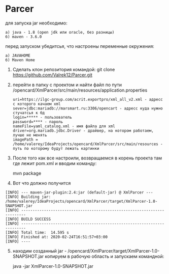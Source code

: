 # Parcer
для запуска jar необходимо:

	а) java - 1.8 (open jdk или oracle, без разницы)
	б) maven - 3.6.0
  
перед запуском убедитсья, что настроены переменные окружения:

	а) JAVAHOME
	б) Maven Home
  
 1) Сделать клон репозитория командой: git clone https://github.com/Valrek12/Parcer.git
 2) перейти в папку с проектом и найти файл по пути /opencard/XmlParcer/src/main/resources/application.properties
	
		uri=https://ilgc-group.com/acrit.exportpro/xml_all_v2.xml - адресс с которого качаем xml
		sever=jdbc:mariadb://marsmart.ru:3306/opencart - адресс куда нужно стучатсья к бд
		login=***** - пользователь
		password=**** - пароль
		nameFile=yaml_catalog.xml - имя файла для xml
		driver=org.mariadb.jdbc.Driver - драйвер, на котором работаем, лучше не менять
		imagePath = /home/valerey/IdeaProjects/opencard/XmlParcer/src/main/resources - путь по которому будут лежать картинки

  3) После того как все настроили, возвращаемся в корень проекта там где лежит pom.xml и вводим команду:
	
	 	mvn package
			
  4) Вот что должно получится
	
	[INFO] --- maven-jar-plugin:2.4:jar (default-jar) @ XmlParcer ---
	[INFO] Building jar: /home/valerey/IdeaProjects/opencard/XmlParcer/target/XmlParcer-1.0-SNAPSHOT.jar
	[INFO] ------------------------------------------------------------------------
	[INFO] BUILD SUCCESS
	[INFO] ------------------------------------------------------------------------
	[INFO] Total time:  14.595 s
	[INFO] Finished at: 2020-02-24T16:51:57+03:00
	[INFO] ----

5) находим созданный jar - /opencard/XmlParcer/target/XmlParcer-1.0-SNAPSHOT.jar
копируем в рабочую область и запускаем командной:

	java -jar XmlParcer-1.0-SNAPSHOT.jar


